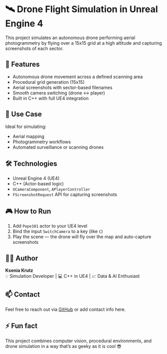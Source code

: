 # 🛰️ Drone Flight Simulation in Unreal Engine 4
This project simulates an autonomous drone performing aerial photogrammetry by flying over a 15x15 grid at a high altitude and capturing screenshots of each sector.

## 🚀 Features
- Autonomous drone movement across a defined scanning area
- Procedural grid generation (15x15)
- Aerial screenshots with sector-based filenames
- Smooth camera switching (drone ↔ player)
- Built in C++ with full UE4 integration

## 📸 Use Case
Ideal for simulating:
- Aerial mapping
- Photogrammetry workflows
- Automated surveillance or scanning drones

## 🛠 Technologies
- Unreal Engine 4 (UE4)
- C++ (Actor-based logic)
- `UCameraComponent`, `APlayerController`
- `FScreenshotRequest` API for capturing screenshots

## 🎮 How to Run
1. Add `Pepe101` actor to your UE4 level
2. Bind the input `SwitchCamera` to a key (like `C`)
3. Play the scene — the drone will fly over the map and auto-capture screenshots

## 👩‍💻 Author
**Ksenia Krutz**  
💡 Simulation Developer | 💻 C++ in UE4 | 📈 Data & AI Enthusiast

## 📫 Contact
Feel free to reach out via [GitHub](https://github.com/KseniaKrutz) or add contact info here.


## ⚡ Fun fact
This project combines computer vision, procedural environments, and drone simulation in a way that’s as geeky as it is cool 😎
